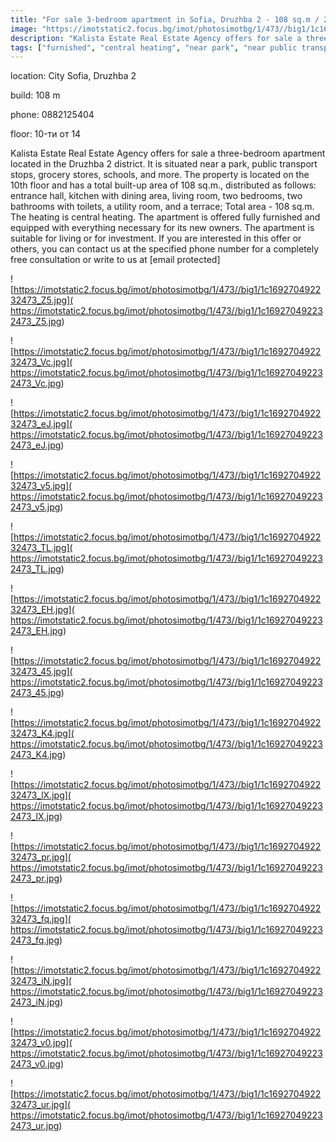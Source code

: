```yaml
---
title: "For sale 3-bedroom apartment in Sofia, Druzhba 2 - 108 sq.m / 231999 EUR :: imot.bg Ad"
image: "https://imotstatic2.focus.bg/imot/photosimotbg/1/473//big1/1c169270492232473_rN.jpg"
description: "Kalista Estate Real Estate Agency offers for sale a three-bedroom apartment located in the Druzhba 2 district. It is situated near a park, public transport stops, grocery stores, schools, and more. The property is located on the 10th floor and has a total built-up area of 108 sq.m., distributed as follows: entrance hall, kitchen with dining area, living room, two bedrooms, two bathrooms with toilets, a utility room, and a terrace; Total area - 108 sq.m. The heating is central heating. The apartment is offered fully furnished and equipped with everything necessary for its new owners. The apartment is suitable for living or for investment. If you are interested in this offer or others, you can contact us at the specified phone number for a completely free consultation or write to us at [email protected]"
tags: ["furnished", "central heating", "near park", "near public transport", "investment opportunity"]
---
```


location: City Sofia, Druzhba 2

build: 108 m

phone: 0882125404

floor: 10-ти от 14

Kalista Estate Real Estate Agency offers for sale a three-bedroom apartment located in the Druzhba 2 district. It is situated near a park, public transport stops, grocery stores, schools, and more. The property is located on the 10th floor and has a total built-up area of 108 sq.m., distributed as follows: entrance hall, kitchen with dining area, living room, two bedrooms, two bathrooms with toilets, a utility room, and a terrace; Total area - 108 sq.m. The heating is central heating. The apartment is offered fully furnished and equipped with everything necessary for its new owners. The apartment is suitable for living or for investment. If you are interested in this offer or others, you can contact us at the specified phone number for a completely free consultation or write to us at [email protected]


![https://imotstatic2.focus.bg/imot/photosimotbg/1/473//big1/1c169270492232473_Z5.jpg]( https://imotstatic2.focus.bg/imot/photosimotbg/1/473//big1/1c169270492232473_Z5.jpg)


![https://imotstatic2.focus.bg/imot/photosimotbg/1/473//big1/1c169270492232473_Vc.jpg]( https://imotstatic2.focus.bg/imot/photosimotbg/1/473//big1/1c169270492232473_Vc.jpg)


![https://imotstatic2.focus.bg/imot/photosimotbg/1/473//big1/1c169270492232473_eJ.jpg]( https://imotstatic2.focus.bg/imot/photosimotbg/1/473//big1/1c169270492232473_eJ.jpg)


![https://imotstatic2.focus.bg/imot/photosimotbg/1/473//big1/1c169270492232473_v5.jpg]( https://imotstatic2.focus.bg/imot/photosimotbg/1/473//big1/1c169270492232473_v5.jpg)


![https://imotstatic2.focus.bg/imot/photosimotbg/1/473//big1/1c169270492232473_TL.jpg]( https://imotstatic2.focus.bg/imot/photosimotbg/1/473//big1/1c169270492232473_TL.jpg)


![https://imotstatic2.focus.bg/imot/photosimotbg/1/473//big1/1c169270492232473_EH.jpg]( https://imotstatic2.focus.bg/imot/photosimotbg/1/473//big1/1c169270492232473_EH.jpg)


![https://imotstatic2.focus.bg/imot/photosimotbg/1/473//big1/1c169270492232473_45.jpg]( https://imotstatic2.focus.bg/imot/photosimotbg/1/473//big1/1c169270492232473_45.jpg)


![https://imotstatic2.focus.bg/imot/photosimotbg/1/473//big1/1c169270492232473_K4.jpg]( https://imotstatic2.focus.bg/imot/photosimotbg/1/473//big1/1c169270492232473_K4.jpg)


![https://imotstatic2.focus.bg/imot/photosimotbg/1/473//big1/1c169270492232473_lX.jpg]( https://imotstatic2.focus.bg/imot/photosimotbg/1/473//big1/1c169270492232473_lX.jpg)


![https://imotstatic2.focus.bg/imot/photosimotbg/1/473//big1/1c169270492232473_pr.jpg]( https://imotstatic2.focus.bg/imot/photosimotbg/1/473//big1/1c169270492232473_pr.jpg)


![https://imotstatic2.focus.bg/imot/photosimotbg/1/473//big1/1c169270492232473_fq.jpg]( https://imotstatic2.focus.bg/imot/photosimotbg/1/473//big1/1c169270492232473_fq.jpg)


![https://imotstatic2.focus.bg/imot/photosimotbg/1/473//big1/1c169270492232473_iN.jpg]( https://imotstatic2.focus.bg/imot/photosimotbg/1/473//big1/1c169270492232473_iN.jpg)


![https://imotstatic2.focus.bg/imot/photosimotbg/1/473//big1/1c169270492232473_v0.jpg]( https://imotstatic2.focus.bg/imot/photosimotbg/1/473//big1/1c169270492232473_v0.jpg)


![https://imotstatic2.focus.bg/imot/photosimotbg/1/473//big1/1c169270492232473_ur.jpg]( https://imotstatic2.focus.bg/imot/photosimotbg/1/473//big1/1c169270492232473_ur.jpg)


